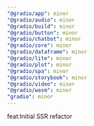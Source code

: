 ```yaml
---
"@gradio/app": minor
"@gradio/audio": minor
"@gradio/build": minor
"@gradio/button": minor
"@gradio/chatbot": minor
"@gradio/core": minor
"@gradio/dataframe": minor
"@gradio/lite": minor
"@gradio/plot": minor
"@gradio/spa": minor
"@gradio/storybook": minor
"@gradio/video": minor
"@gradio/wasm": minor
"gradio": minor
---
```


feat:Initial SSR refactor

